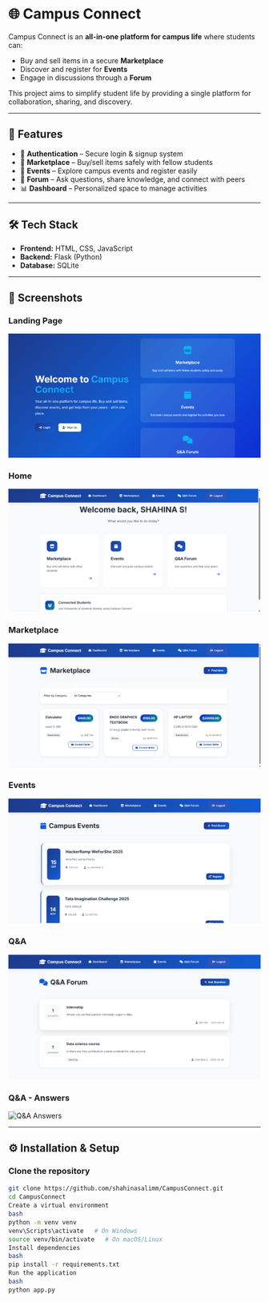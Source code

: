 # 🌐 Campus Connect

Campus Connect is an **all-in-one platform for campus life** where students can:  
- Buy and sell items in a secure **Marketplace**  
- Discover and register for **Events**  
- Engage in discussions through a **Forum**  

This project aims to simplify student life by providing a single platform for collaboration, sharing, and discovery.

---

## 🚀 Features
- 🔑 **Authentication** – Secure login & signup system  
- 🛒 **Marketplace** – Buy/sell items safely with fellow students  
- 📅 **Events** – Explore campus events and register easily  
- 💬 **Forum** – Ask questions, share knowledge, and connect with peers  
- 📊 **Dashboard** – Personalized space to manage activities  

---

## 🛠️ Tech Stack
- **Frontend:** HTML, CSS, JavaScript  
- **Backend:** Flask (Python)  
- **Database:** SQLite  
  

---

## 📸 Screenshots

### Landing Page
![Landing Page](screenshots/landing.png)

### Home
![Home](screenshots/home.png)

### Marketplace
![Marketplace](screenshots/marketplace.png)

### Events
![Events](screenshots/events.png)

### Q&A
![Q&A](screenshots/q&a.png)

### Q&A - Answers
![Q&A Answers](screenshots/q&a_discussions.png)


---

## ⚙️ Installation & Setup

### Clone the repository
```bash
git clone https://github.com/shahinasalimm/CampusConnect.git
cd CampusConnect
Create a virtual environment
bash
python -m venv venv
venv\Scripts\activate   # On Windows
source venv/bin/activate   # On macOS/Linux
Install dependencies
bash
pip install -r requirements.txt
Run the application
bash
python app.py

